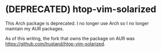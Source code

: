 # (DEPRECATED) htop-vim-solarized

This Arch package is deprecated.  I no longer use Arch so I no longer maintain my AUR packages.

As of this writing, the fork that owns the package on AUR was https://github.com/lrustand/htop-vim-solarized.
